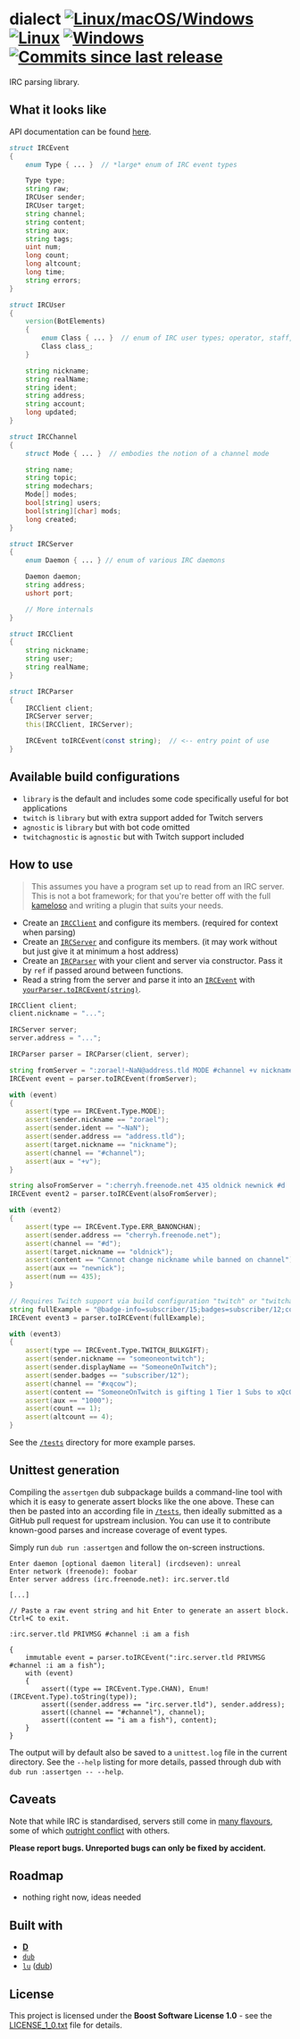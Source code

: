 # dialect [![Linux/macOS/Windows](https://img.shields.io/github/workflow/status/zorael/dialect/D?logo=github&style=flat&maxAge=3600)](https://github.com/zorael/dialect/actions?query=workflow%3AD) [![Linux](https://img.shields.io/circleci/project/github/zorael/dialect/master.svg?logo=circleci&style=flat&maxAge=3600)](https://circleci.com/gh/zorael/dialect) [![Windows](https://img.shields.io/appveyor/ci/zorael/dialect/master.svg?logo=appveyor&style=flat&maxAge=3600)](https://ci.appveyor.com/project/zorael/dialect) [![Commits since last release](https://img.shields.io/github/commits-since/zorael/dialect/v1.4.1.svg?logo=github&style=flat&maxAge=3600)](https://github.com/zorael/dialect/compare/v1.4.1...master)

IRC parsing library.

## What it looks like

API documentation can be found [here](http://dialect.dpldocs.info).

```d
struct IRCEvent
{
    enum Type { ... }  // *large* enum of IRC event types

    Type type;
    string raw;
    IRCUser sender;
    IRCUser target;
    string channel;
    string content;
    string aux;
    string tags;
    uint num;
    long count;
    long altcount;
    long time;
    string errors;
}

struct IRCUser
{
    version(BotElements)
    {
        enum Class { ... }  // enum of IRC user types; operator, staff, and similar
        Class class_;
    }

    string nickname;
    string realName;
    string ident;
    string address;
    string account;
    long updated;
}

struct IRCChannel
{
    struct Mode { ... }  // embodies the notion of a channel mode

    string name;
    string topic;
    string modechars;
    Mode[] modes;
    bool[string] users;
    bool[string][char] mods;
    long created;
}

struct IRCServer
{
    enum Daemon { ... } // enum of various IRC daemons

    Daemon daemon;
    string address;
    ushort port;

    // More internals
}

struct IRCClient
{
    string nickname;
    string user;
    string realName;
}

struct IRCParser
{
    IRCClient client;
    IRCServer server;
    this(IRCClient, IRCServer);

    IRCEvent toIRCEvent(const string);  // <-- entry point of use
}
```

## Available build configurations

* `library` is the default and includes some code specifically useful for bot applications
* `twitch` is `library` but with extra support added for Twitch servers
* `agnostic` is `library` but with bot code omitted
* `twitchagnostic` is `agnostic` but with Twitch support included

## How to use

> This assumes you have a program set up to read from an IRC server. This is not a bot framework; for that you're better off with the full [kameloso](https://github.com/zorael/kameloso) and writing a plugin that suits your needs.

* Create an [`IRCClient`](http://dialect.dpldocs.info/dialect.defs.IRCClient.html) and configure its members. (required for context when parsing)
* Create an [`IRCServer`](http://dialect.dpldocs.info/dialect.defs.IRCServer.html) and configure its members. (it may work without but just give it at minimum a host address)
* Create an [`IRCParser`](http://dialect.dpldocs.info/dialect.parsing.IRCParser.html) with your client and server via constructor. Pass it by `ref` if passed around between functions.
* Read a string from the server and parse it into an [`IRCEvent`](http://dialect.dpldocs.info/dialect.defs.IRCEvent.html) with [`yourParser.toIRCEvent(string)`](http://dialect.dpldocs.info/dialect.parsing.toIRCEvent.html).

```d
IRCClient client;
client.nickname = "...";

IRCServer server;
server.address = "...";

IRCParser parser = IRCParser(client, server);

string fromServer = ":zorael!~NaN@address.tld MODE #channel +v nickname";
IRCEvent event = parser.toIRCEvent(fromServer);

with (event)
{
    assert(type == IRCEvent.Type.MODE);
    assert(sender.nickname == "zorael");
    assert(sender.ident == "~NaN");
    assert(sender.address == "address.tld");
    assert(target.nickname == "nickname");
    assert(channel == "#channel");
    assert(aux = "+v");
}

string alsoFromServer = ":cherryh.freenode.net 435 oldnick newnick #d :Cannot change nickname while banned on channel";
IRCEvent event2 = parser.toIRCEvent(alsoFromServer);

with (event2)
{
    assert(type == IRCEvent.Type.ERR_BANONCHAN);
    assert(sender.address == "cherryh.freenode.net");
    assert(channel == "#d");
    assert(target.nickname == "oldnick");
    assert(content == "Cannot change nickname while banned on channel");
    assert(aux == "newnick");
    assert(num == 435);
}

// Requires Twitch support via build configuration "twitch" or "twitchagnostic"
string fullExample = "@badge-info=subscriber/15;badges=subscriber/12;color=;display-name=SomeoneOnTwitch;emotes=;flags=;id=d6729804-2bf3-495d-80ce-a2fe8ed00a26;login=someoneontwitch;mod=0;msg-id=submysterygift;msg-param-mass-gift-count=1;msg-param-origin-id=49\\s9d\\s3e\\s68\\sca\\s26\\se9\\s2a\\s6e\\s44\\sd4\\s60\\s9b\\s3d\\saa\\sb9\\s4c\\sad\\s43\\s5c;msg-param-sender-count=4;msg-param-sub-plan=1000;room-id=71092938;subscriber=1;system-msg=someoneOnTwitch\\sis\\sgifting\\s1\\sTier\\s1\\sSubs\\sto\\sxQcOW's\\scommunity!\\sThey've\\sgifted\\sa\\stotal\\sof\\s4\\sin\\sthe\\schannel!;tmi-sent-ts=1569013433362;user-id=224578549;user-type= :tmi.twitch.tv USERNOTICE #xqcow"
IRCEvent event3 = parser.toIRCEvent(fullExample);

with (event3)
{
    assert(type == IRCEvent.Type.TWITCH_BULKGIFT);
    assert(sender.nickname == "someoneontwitch");
    assert(sender.displayName == "SomeoneOnTwitch");
    assert(sender.badges == "subscriber/12");
    assert(channel == "#xqcow");
    assert(content == "SomeoneOnTwitch is gifting 1 Tier 1 Subs to xQcOW's community! They've gifted a total of 4 in the channel!");
    assert(aux == "1000");
    assert(count == 1);
    assert(altcount == 4);
}
```

See the [`/tests`](/tests) directory for more example parses.

## Unittest generation

Compiling the `assertgen` dub subpackage builds a command-line tool with which it is easy to generate assert blocks like the one above. These can then be pasted into an according file in [`/tests`](/tests), then ideally submitted as a GitHub pull request for upstream inclusion. You can use it to contribute known-good parses and increase coverage of event types.

Simply run `dub run :assertgen` and follow the on-screen instructions.

```
Enter daemon [optional daemon literal] (ircdseven): unreal
Enter network (freenode): foobar
Enter server address (irc.freenode.net): irc.server.tld

[...]

// Paste a raw event string and hit Enter to generate an assert block. Ctrl+C to exit.

:irc.server.tld PRIVMSG #channel :i am a fish

{
    immutable event = parser.toIRCEvent(":irc.server.tld PRIVMSG #channel :i am a fish");
    with (event)
    {
        assert((type == IRCEvent.Type.CHAN), Enum!(IRCEvent.Type).toString(type));
        assert((sender.address == "irc.server.tld"), sender.address);
        assert((channel == "#channel"), channel);
        assert((content == "i am a fish"), content);
    }
}
```

The output will by default also be saved to a `unittest.log` file in the current directory. See the `--help` listing for more details, passed through dub with `dub run :assertgen -- --help`.

## Caveats

Note that while IRC is standardised, servers still come in [many flavours](https://upload.wikimedia.org/wikipedia/commons/thumb/d/d5/IRCd_software_implementations3.svg/1533px-IRCd_software_implementations3.svg.png), some of which [outright conflict](http://defs.ircdocs.horse/defs/numerics.html) with others.

**Please report bugs. Unreported bugs can only be fixed by accident.**

## Roadmap

* nothing right now, ideas needed

## Built with

* [**D**](https://dlang.org)
* [`dub`](https://code.dlang.org)
* [`lu`](https://github.com/zorael/lu) ([dub](http://code.dlang.org/packages/lu))

## License

This project is licensed under the **Boost Software License 1.0** - see the [LICENSE_1_0.txt](LICENSE_1_0.txt) file for details.
